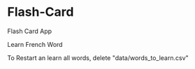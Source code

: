 # Flash-Card
Flash Card App

Learn French Word

To Restart an learn all words, delete "data/words_to_learn.csv"
